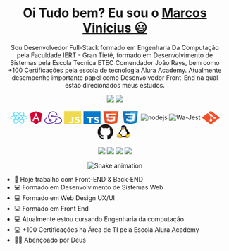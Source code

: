 
 
<div>
  <h1 align="center">
    Oi Tudo bem? Eu sou o 
    <a href="https://www.linkedin.com/in/marcosviniciusci/">Marcos Vinícius 😃️</a>
  </h1>
  
  <p align="center">
    Sou Desenvolvedor Full-Stack formado em Engenharia Da Computação pela Faculdade IERT - Gran Tietê, formado em Desenvolvimento de Sistemas pela Escola Tecnica ETEC Comendador João Rays, bem como +100 Certificações pela escola de tecnologia Alura Academy. Atualmente desempenho importante papel como Desenvolvedor Front-End na qual estão direcionados meus estudos.
    </p>
  

  
</div>

<div align="center">
  <a href="https://github.com/MarkinFront">
    <img height="150em" src="https://github-readme-stats.vercel.app/api?username=markinFront&count_private=true&include_all_commits=true&show_icons=true&theme=dracula&hide_border=false&show_owner=true"/>
    <img height="150em" src="https://github-readme-stats.vercel.app/api/top-langs/?username=MarkinFront&theme=dracula&hide_border=false&&layout=compact"/>
  </a>
</div>

<div align="center" valign="top"><br>
  <img align="center" alt="React" height="30" width="40" src="https://raw.githubusercontent.com/devicons/devicon/master/icons/react/react-original.svg">
 <img align="center" alt="Angular" height="30" width="30" src=/img/ang.png> 
  <img align="center" alt="Redux" height="30" width="40" src="https://raw.githubusercontent.com/devicons/devicon/master/icons/redux/redux-original.svg">
  <img align="center" alt="Js" height="30" width="40" src="https://raw.githubusercontent.com/devicons/devicon/master/icons/javascript/javascript-plain.svg">
  <img align="center" alt="Js" height="30" width="40" src="https://raw.githubusercontent.com/devicons/devicon/master/icons/typescript/typescript-plain.svg">
  <img align="center" alt="HTML" height="30" width="40" src="https://raw.githubusercontent.com/devicons/devicon/master/icons/html5/html5-original.svg">
  <img align="center" alt="CSS" height="30" width="40" src="https://raw.githubusercontent.com/devicons/devicon/master/icons/css3/css3-original.svg">
  <img align="center" alt="nodejs" height="30" width="40" src="https://cdn.worldvectorlogo.com/logos/nodejs-icon.svg">
  <img align="center" alt="Wa-Jest" height="30" width="40" src="https://cdn.jsdelivr.net/gh/devicons/devicon/icons/jest/jest-plain.svg">
  <img align="center" alt="git" height="30" width="40" src="https://raw.githubusercontent.com/devicons/devicon/master/icons/git/git-original.svg">
  <img align="center" alt="github" height="35" width="35" src="/img/GitHub.png">
  <img align="center" alt="linux" height="30" width="40" src="https://raw.githubusercontent.com/devicons/devicon/master/icons/linux/linux-original.svg">
</div><br>

<div align="center">
  <a href="https://www.youtube.com/channel/UC0ogBpQHxKuiUOnfwSIGCew" target="_blank"><img src="https://img.shields.io/badge/YouTube-FF0000?style=for-the-badge&logo=youtube&logoColor=white" target="_blank"></a>
  <a href="https://www.instagram.com/markinzera/" target="_blank"><img src="https://img.shields.io/badge/-Instagram-%23E4405F?style=for-the-badge&logo=instagram&logoColor=white" target="_blank"></a>
  <a href="https://www.linkedin.com/in/marcosviniciusci/" target="_blank"><img src="https://img.shields.io/badge/-LinkedIn-%230077B5?style=for-the-badge&logo=linkedin&logoColor=white" target="_blank"></a> 
  <a href="mailto:marcosviniciuslimavieira8@gmail.com"><img src="https://img.shields.io/badge/-Gmail-%23333?style=for-the-badge&logo=gmail&logoColor=white" target="_blank"></a>
</div>

<div align="center">

  ![Snake animation](https://github.com/danielbped/danielbped/blob/output/github-contribution-grid-snake.svg)
  
</div>



- 🔭 Hoje trabalho com Front-END & Back-END
- 💻 Formado em Desenvolvimento de Sistemas Web
- 💻 Formado em Web Design UX/UI
- 💻 Formado em Front End   
- 💻 Atualmente estou cursando Engenharia da computação
- 💻 +100 Certificações na Área de TI pela Escola Alura Academy
- 🙏🏾 Abençoado por Deus

